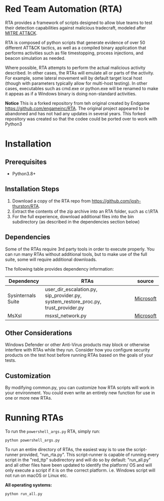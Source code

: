 # Red Team Automation (RTA)

RTA provides a framework of scripts designed to allow blue teams to test their detection capabilities against malicious tradecraft, modeled after [MITRE ATT&CK](https://attack.mitre.org/wiki/ATT&CK_Matrix).

RTA is composed of python scripts that generate evidence of over 50 different ATT&CK tactics, as well as a compiled binary application that performs activities such as file timestopping, process injections, and beacon simulation as needed.

Where possible, RTA attempts to perform the actual malicious activity described. In other cases, the RTAs will emulate all or parts of the activity. For example, some lateral movement will by default target local host (though with parameters typically allow for multi-host testing).  In other cases, executables such as cmd.exe or python.exe will be renamed to make it appeas as if a Windows binary is doing non-standard activities.

**Notice** This is a forked repository from teh original created by Endgame https://github.com/engameinc/RTA.  The original project appeared to be abandoned and has not had any updates in several years.  This forked repository was created so that the codee could be ported over to work with Python3

# Installation

## Prerequisites
 * Python3.8+


## Installation Steps
1) Download a copy of the RTA repo from https://github.com/josh-thurston/RTA.
2) Extract the contents of the zip archive into an RTA folder, such as c:\RTA  
3) For the full experience, download additional files into the bin subdirectory (as described in the dependencies section below)

## Dependencies
Some of the RTAs require 3rd party tools in order to execute properly. You can run many RTAs without additional tools, but to make use of the full suite, some will require additional downloads.

The following table provides dependency information:

| Dependency | RTAs | source |
| ---        | ---  | ---    |
| Sysinternals Suite | user_dir_escalation.py, sip_provider.py, system_restore_proc.py, trust_provider.py | [Microsoft](https://docs.microsoft.com/en-us/sysinternals/downloads/sysinternals-suite) |
| MsXsl              | msxsl_network.py | [Microsoft](https://www.microsoft.com/en-us/download/details.aspx?id=21714) |


## Other Considerations
Windows Defender or other Anti-Virus products may block or otherwise interfere with RTAs while they run. Consider how you configure security products on the test host before running RTAs based on the goals of your tests.

## Customization
By modifying common.py, you can customize how RTA scripts will work in your environment. You could even write an entirely new function for use in one or more new RTAs.

# Running RTAs
To run the `powershell_args.py` RTA, simply run:
```commandline
python powershell_args.py
```

To run an entire directory of RTAs, the easiest way is to use the script-runner provided, "run_rta.py". This script-runner is capable of running every script in the "red_ttp" subdirectory and will do so by default:
"run_all.py" and all other files have been updated to identify the platform/ OS and will only execute a script if it is on the correct platform. i.e. Windows script will not run on macOS or Linux etc.

**All operating systems:**
```commandline
python run_all.py
```
